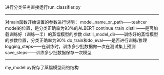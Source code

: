 进行分类任务直接运行run_classifier.py
*********************************************************************
对main函数开始设置的参数进行说明：
model_name_or_path——teahcer model的位置，是分类正确率为93%的ALBERT
continue_train_distill——是否加载训练好（训练一半）的蒸馏模型的参数
distill_model_dir——训练好的蒸馏模型的参数位置，分类正确率为90%
do_train和do_eval——是否进行训练/推理
logging_steps——在训练时，训练多少批数据做一次在测试集上预测
save_steps——训练多少批数据保存一次模型
*********************************************************************
my_model.py保存了蒸馏模型网络结构



